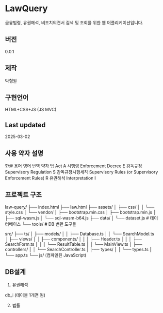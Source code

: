 # LawQuery

금융법령, 유권해석, 비조치의견서 검색 및 조회를 위한 웹 어플리케이션입니다.

## 버전

0.0.1

## 제작

박형원 

## 구현언어

HTML+CSS+JS (JS MVC) 
 
## Last updated

2025-03-02

## 사용 약자 설명

한글 용어	영어 번역	약자
법	Act	A
시행령	Enforcement Decree	E
감독규정	Supervisory Regulation	S
감독규정시행세칙	Supervisory Rules (or Supervisory Enforcement Rules)	R
유권해석	Interpretation	I

## 프로젝트 구조

law-query/
├── index.html
├── law.html 
├── assets/
│   ├── css/
│   │   └── style.css
│   └── vendor/
│       ├── bootstrap.min.css
│       ├── bootstrap.min.js
│       ├── sql-wasm.js
│       └── sql-wasm-b64.js
├── data/
│   └── dataset.js             # 데이터베이스
└── tools/                     # DB 변환 도구들

src/
├── ts/
│   ├── models/
│   │   ├── Database.ts
│   │   └── SearchModel.ts
│   ├── views/
│   │   ├── components/
│   │   │   ├── Header.ts
│   │   │   ├── SearchForm.ts
│   │   │   └── ResultTable.ts
│   │   └── MainView.ts
│   ├── controllers/
│   │   └── SearchController.ts
│   ├── types/
│   │   └── types.ts
│   └── app.ts
└── js/ (컴파일된 JavaScript)

## DB설계

1. 유권해석  

db_i (테이블 1개면 됨)

2. 법률  

